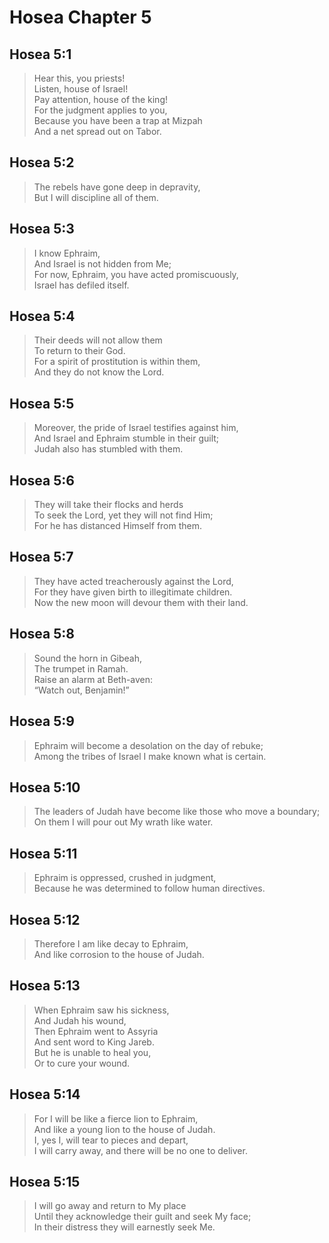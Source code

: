 # Hosea Chapter 5

## Hosea 5:1

> Hear this, you priests!  
> Listen, house of Israel!  
> Pay attention, house of the king!  
> For the judgment applies to you,  
> Because you have been a trap at Mizpah  
> And a net spread out on Tabor.

## Hosea 5:2

> The rebels have gone deep in depravity,  
> But I will discipline all of them.

## Hosea 5:3

> I know Ephraim,  
> And Israel is not hidden from Me;  
> For now, Ephraim, you have acted promiscuously,  
> Israel has defiled itself.

## Hosea 5:4

> Their deeds will not allow them  
> To return to their God.  
> For a spirit of prostitution is within them,  
> And they do not know the Lord.

## Hosea 5:5

> Moreover, the pride of Israel testifies against him,  
> And Israel and Ephraim stumble in their guilt;  
> Judah also has stumbled with them.

## Hosea 5:6

> They will take their flocks and herds  
> To seek the Lord, yet they will not find Him;  
> For he has distanced Himself from them.

## Hosea 5:7

> They have acted treacherously against the Lord,  
> For they have given birth to illegitimate children.  
> Now the new moon will devour them with their land.

## Hosea 5:8

> Sound the horn in Gibeah,  
> The trumpet in Ramah.  
> Raise an alarm at Beth-aven:  
> “Watch out, Benjamin!”

## Hosea 5:9

> Ephraim will become a desolation on the day of rebuke;  
> Among the tribes of Israel I make known what is certain.

## Hosea 5:10

> The leaders of Judah have become like those who move a boundary;  
> On them I will pour out My wrath like water.

## Hosea 5:11

> Ephraim is oppressed, crushed in judgment,  
> Because he was determined to follow human directives.

## Hosea 5:12

> Therefore I am like decay to Ephraim,  
> And like corrosion to the house of Judah.

## Hosea 5:13

> When Ephraim saw his sickness,  
> And Judah his wound,  
> Then Ephraim went to Assyria  
> And sent word to King Jareb.  
> But he is unable to heal you,  
> Or to cure your wound.

## Hosea 5:14

> For I will be like a fierce lion to Ephraim,  
> And like a young lion to the house of Judah.  
> I, yes I, will tear to pieces and depart,  
> I will carry away, and there will be no one to deliver.

## Hosea 5:15

> I will go away and return to My place  
> Until they acknowledge their guilt and seek My face;  
> In their distress they will earnestly seek Me.
